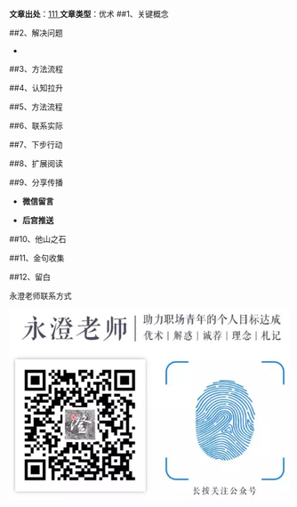 

**文章出处**：[111 ](http://mp.weixin.qq.com/s/oFV5jnQGuaK4khE_SSLLzg)
**文章类型**：优术
##1、关键概念


##2、解决问题

- 


##3、方法流程



##4、认知拉升


##5、方法流程


##6、联系实际




##7、下步行动



##8、扩展阅读

##9、分享传播

- **微信留言**

-	**后宫推送**

##10、他山之石

##11、金句收集

##12、留白


永澄老师联系方式

![](./_image/永澄老师公众号图片.webp.jpg)


	
